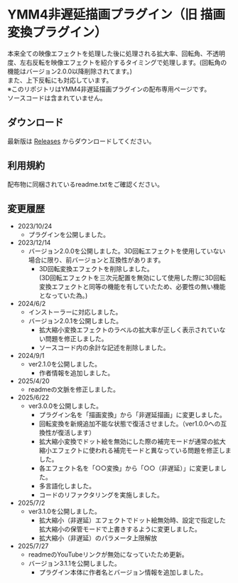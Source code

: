 # YMM4非遅延描画プラグイン（旧 描画変換プラグイン）
 
本来全ての映像エフェクトを処理した後に処理される拡大率、回転角、不透明度、左右反転を映像エフェクトを紹介するタイミングで処理します。(回転角の機能はバージョン2.0.0以降削除されてます。)  
また、上下反転にも対応しています。  
※このリポジトリはYMM4非遅延描画プラグインの配布専用ページです。  
ソースコードは含まれていません。  

## ダウンロード

最新版は [Releases](https://github.com/benikazura/DrawConversionEffect/releases/latest) からダウンロードしてください。

## 利用規約

配布物に同梱されているreadme.txtをご確認ください。

## 変更履歴

- 2023/10/24
  - プラグインを公開しました。
- 2023/12/14
  - バージョン2.0.0を公開しました。3D回転エフェクトを使用していない場合に限り、前バージョンと互換性があります。
    - 3D回転変換エフェクトを削除しました。  
      (3D回転エフェクトを三次元配置を無効にして使用した際に3D回転変換エフェクトと同等の機能を有していたため、必要性の無い機能となっていた為。)
- 2024/6/2
  - インストーラーに対応しました。
  - バージョン2.0.1を公開しました。
    - 拡大縮小変換エフェクトのラベルの拡大率が正しく表示されていない問題を修正しました。
    - ソースコード内の余計な記述を削除しました。
- 2024/9/1
  - ver2.1.0を公開しました。
    - 作者情報を追加しました。
- 2025/4/20
  - readmeの文脈を修正しました。
- 2025/6/22
  - ver3.0.0を公開しました。
    - プラグイン名を「描画変換」から「非遅延描画」に変更しました。
    - 回転変換を新規追加不能な状態で復活させました。（ver1.0.0への互換性が復活します）
    - 拡大縮小変換でドット絵を無効にした際の補完モードが通常の拡大縮小エフェクトに使われる補完モードと異なっている問題を修正しました。
    - 各エフェクト名を「○○変換」から「○○（非遅延）」に変更しました。
    - 多言語化しました。
    - コードのリファクタリングを実施しました。
- 2025/7/2
  - ver3.1.0を公開しました。
    - 拡大縮小（非遅延）エフェクトでドット絵無効時、設定で指定した拡大縮小の保管モードで上書きするように変更しました。
    - 拡大縮小（非遅延）のパラメータ上限解放
- 2025/7/27
  - readmeのYouTubeリンクが無効になっていたため更新。
  - バージョン3.1.1を公開しました。
    - プラグイン本体に作者名とバージョン情報を追加しました。
